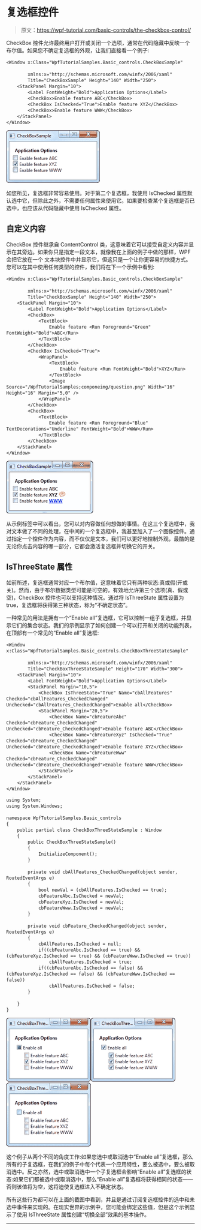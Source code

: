 # 复选框控件

> 原文：<https://wpf-tutorial.com/basic-controls/the-checkbox-control/>

CheckBox 控件允许最终用户打开或关闭一个选项，通常在代码隐藏中反映一个布尔值。如果您不确定复选框的外观，让我们直接看一个例子:

```
<Window x:Class="WpfTutorialSamples.Basic_controls.CheckBoxSample"

        xmlns:x="http://schemas.microsoft.com/winfx/2006/xaml"
        Title="CheckBoxSample" Height="140" Width="250">
    <StackPanel Margin="10">
		<Label FontWeight="Bold">Application Options</Label>
		<CheckBox>Enable feature ABC</CheckBox>
		<CheckBox IsChecked="True">Enable feature XYZ</CheckBox>
		<CheckBox>Enable feature WWW</CheckBox>
	</StackPanel>
</Window>
```

![](img/fade1957cf172ac1eb872403b66b1bdb.png "A simple CheckBox control")

如您所见，复选框非常容易使用。对于第二个复选框，我使用 IsChecked 属性默认选中它，但除此之外，不需要任何属性来使用它。如果要检查某个复选框是否已选中，也应该从代码隐藏中使用 IsChecked 属性。

## 自定义内容

CheckBox 控件继承自 ContentControl 类，这意味着它可以接受自定义内容并显示在其旁边。如果你只是指定一段文本，就像我在上面的例子中做的那样，WPF 会把它放在一个 文本块控件中并显示它，但这只是一个让你更容易的快捷方式。您可以在其中使用任何类型的控件，我们将在下一个示例中看到:

<input type="hidden" name="IL_IN_ARTICLE">

```
<Window x:Class="WpfTutorialSamples.Basic_controls.CheckBoxSample"

        xmlns:x="http://schemas.microsoft.com/winfx/2006/xaml"
        Title="CheckBoxSample" Height="140" Width="250">
    <StackPanel Margin="10">
		<Label FontWeight="Bold">Application Options</Label>
		<CheckBox>
			<TextBlock>
				Enable feature <Run Foreground="Green" FontWeight="Bold">ABC</Run>
			</TextBlock>
		</CheckBox>
		<CheckBox IsChecked="True">
			<WrapPanel>
				<TextBlock>
					Enable feature <Run FontWeight="Bold">XYZ</Run>
				</TextBlock>
				<Image Source="/WpfTutorialSamples;componeimg/question.png" Width="16" Height="16" Margin="5,0" />
			</WrapPanel>
		</CheckBox>
		<CheckBox>
			<TextBlock>
				Enable feature <Run Foreground="Blue" TextDecorations="Underline" FontWeight="Bold">WWW</Run>
			</TextBlock>
		</CheckBox>
	</StackPanel>
</Window>
```

![](img/62c455380a5134b2267be767da5db490.png "A CheckBox control with custom content")

从示例标签中可以看出，您可以对内容做任何想做的事情。在这三个复选框中，我对文本做了不同的处理，在中间的一个复选框中，我甚至加入了一个图像控件。通过指定一个控件作为内容，而不仅仅是文本，我们可以更好地控制外观，最酷的是无论你点击内容的哪一部分，它都会激活复选框并切换它的开关。

## IsThreeState 属性

如前所述，复选框通常对应一个布尔值，这意味着它只有两种状态:真或假(开或关)。然而，由于布尔数据类型可能是可空的，有效地允许第三个选项(真、假或空)，CheckBox 控件也可以支持这种情况。通过将 IsThreeState 属性设置为 true，复选框将获得第三种状态，称为“不确定状态”。

一种常见的用法是拥有一个“Enable all”复选框，它可以控制一组子复选框，并显示它们的集合状态。我们的示例显示了如何创建一个可以打开和关闭的功能列表，在顶部有一个常见的“Enable all”复选框:

```
<Window x:Class="WpfTutorialSamples.Basic_controls.CheckBoxThreeStateSample"

        xmlns:x="http://schemas.microsoft.com/winfx/2006/xaml"
        Title="CheckBoxThreeStateSample" Height="170" Width="300">
	<StackPanel Margin="10">
		<Label FontWeight="Bold">Application Options</Label>
		<StackPanel Margin="10,5">
			<CheckBox IsThreeState="True" Name="cbAllFeatures" Checked="cbAllFeatures_CheckedChanged" Unchecked="cbAllFeatures_CheckedChanged">Enable all</CheckBox>
			<StackPanel Margin="20,5">
				<CheckBox Name="cbFeatureAbc" Checked="cbFeature_CheckedChanged" Unchecked="cbFeature_CheckedChanged">Enable feature ABC</CheckBox>
				<CheckBox Name="cbFeatureXyz" IsChecked="True" Checked="cbFeature_CheckedChanged" Unchecked="cbFeature_CheckedChanged">Enable feature XYZ</CheckBox>
				<CheckBox Name="cbFeatureWww" Checked="cbFeature_CheckedChanged" Unchecked="cbFeature_CheckedChanged">Enable feature WWW</CheckBox>
			</StackPanel>
		</StackPanel>
	</StackPanel>
</Window>
```

```
using System;
using System.Windows;

namespace WpfTutorialSamples.Basic_controls
{
	public partial class CheckBoxThreeStateSample : Window
	{
		public CheckBoxThreeStateSample()
		{
			InitializeComponent();
		}

		private void cbAllFeatures_CheckedChanged(object sender, RoutedEventArgs e)
		{
			bool newVal = (cbAllFeatures.IsChecked == true);
			cbFeatureAbc.IsChecked = newVal;
			cbFeatureXyz.IsChecked = newVal;
			cbFeatureWww.IsChecked = newVal;
		}

		private void cbFeature_CheckedChanged(object sender, RoutedEventArgs e)
		{
			cbAllFeatures.IsChecked = null;
			if((cbFeatureAbc.IsChecked == true) && (cbFeatureXyz.IsChecked == true) && (cbFeatureWww.IsChecked == true))
				cbAllFeatures.IsChecked = true;
			if((cbFeatureAbc.IsChecked == false) && (cbFeatureXyz.IsChecked == false) && (cbFeatureWww.IsChecked == false))
				cbAllFeatures.IsChecked = false;
		}

	}
}
```

![](img/eb1f74c800ef5814dabfacd2ff4c9c2d.png "A three state CheckBox control in the inderminate state")![](img/4a80e494b44e46579822825a7d93de7f.png "A three state CheckBox control in the checked state")![](img/ae200fd09f8388f8d6f8a83bec5e11a3.png "A three state CheckBox control in the unchecked state")

这个例子从两个不同的角度工作:如果您选中或取消选中“Enable all”复选框，那么所有的子复选框，在我们的例子中每个代表一个应用特性，要么被选中，要么被取消选中。反之亦然，选中或取消选中一个子复选框会影响“Enable all”复选框的状态:如果它们都被选中或取消选中，那么“Enable all”复选框将获得相同的状态——否则该值将为空，这将迫使复选框进入不确定状态。

所有这些行为都可以在上面的截图中看到，并且是通过订阅复选框控件的选中和未选中事件来实现的。在现实世界的示例中，您可能会绑定这些值，但是这个示例显示了使用 IsThreeState 属性创建“切换全部”效果的基本操作。

* * *